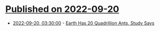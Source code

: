 # [Published on 2022-09-20](index.md)

* [2022-09-20, 03:30:00](https://news.slashdot.org/story/22/09/19/2212257/earth-has-20-quadrillion-ants-study-says?utm_source=rss1.0mainlinkanon&utm_medium=feed) - [Earth Has 20 Quadrillion Ants, Study Says](https://news.slashdot.org/story/22/09/19/2212257/earth-has-20-quadrillion-ants-study-says?utm_source=rss1.0mainlinkanon&utm_medium=feed)
